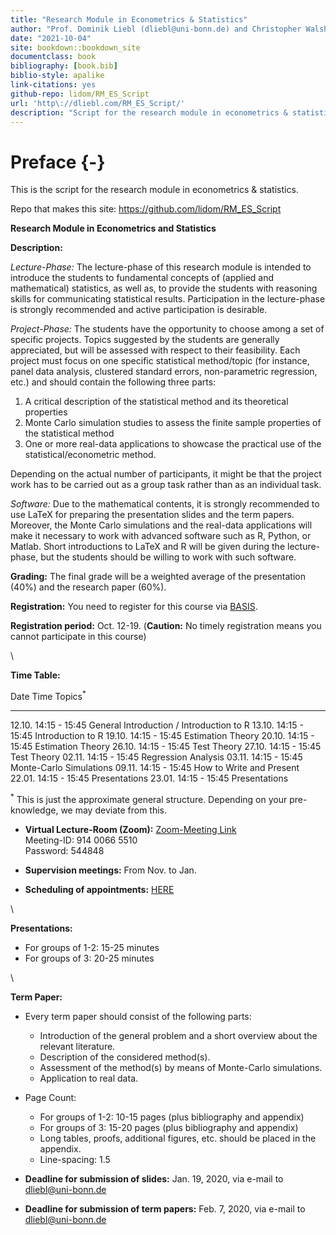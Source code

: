 ```yaml
--- 
title: "Research Module in Econometrics & Statistics"
author: "Prof. Dominik Liebl (dliebl@uni-bonn.de) and Christopher Walsh"
date: "2021-10-04"
site: bookdown::bookdown_site
documentclass: book
bibliography: [book.bib]
biblio-style: apalike
link-citations: yes
github-repo: lidom/RM_ES_Script
url: 'http\://dliebl.com/RM_ES_Script/'
description: "Script for the research module in econometrics & statistics (University Bonn)."
---
```


# Preface {-}


This is the script for the research module in econometrics & statistics. 


Repo that makes this site: https://github.com/lidom/RM_ES_Script


**Research Module in Econometrics and Statistics** 

**Description:**

*Lecture-Phase:* The lecture-phase of this research module is intended to introduce the students to fundamental concepts of (applied and mathematical) statistics, as well as, to provide the students with reasoning skills for communicating statistical results. Participation in the lecture-phase is strongly recommended and active participation is desirable. 

*Project-Phase:* The students have the opportunity to choose among a set of specific projects. Topics suggested by the students are generally appreciated, but will be assessed with respect to their feasibility. Each project must focus on one specific statistical method/topic (for instance, panel data analysis, clustered standard errors, non-parametric regression, etc.) and should contain the following three parts:

  1. A critical description of the statistical method and its theoretical properties 
  2. Monte Carlo simulation studies to assess the finite sample properties of the statistical method
  3. One or more real-data applications to showcase the practical use of the statistical/econometric method. 

Depending on the actual number of participants, it might be that the project work has to be carried out as a group task rather than as an individual task.

*Software:* Due to the mathematical contents, it is strongly recommended to use LaTeX for preparing the presentation slides and the term papers. Moreover, the Monte Carlo simulations and the real-data applications will make it necessary to work with advanced software such as R, Python, or Matlab. Short introductions to LaTeX and R will be given during the lecture-phase, but the students should be willing to work with such software. 

**Grading:** The final grade will be a weighted average of the presentation (40%) and the  research paper (60%).

**Registration:** You need to register for this course via [BASIS](https://basis.uni-bonn.de/). 

**Registration period:**  Oct. 12-19. (**Caution:** No timely registration means you cannot participate in this course)   


\


**Time Table:**

Date        Time               Topics$^*$
----------  -----------------  ---------------------------------
12.10.      14:15 - 15:45      General Introduction / Introduction to R
13.10.      14:15 - 15:45      Introduction to R
19.10.      14:15 - 15:45      Estimation Theory
20.10.      14:15 - 15:45      Estimation Theory
26.10.      14:15 - 15:45      Test Theory
27.10.      14:15 - 15:45      Test Theory
02.11.      14:15 - 15:45      Regression Analysis
03.11.      14:15 - 15:45      Monte-Carlo Simulations
09.11.      14:15 - 15:45      How to Write and Present
22.01.      14:15 - 15:45      Presentations
23.01.      14:15 - 15:45      Presentations

$^*$ This is just the approximate general structure. Depending on your pre-knowledge, we may deviate from this.


- **Virtual Lecture-Room (Zoom):** [Zoom-Meeting Link](https://uni-bonn.zoom.us/j/91400665510?pwd=RUl5NW9mMjcyQlk2VkRGbXFrSmJlQT09) \
Meeting-ID: 914 0066 5510\
Password: 544848

- **Supervision meetings:** From Nov. to Jan. 
- **Scheduling of appointments:** [HERE](https://docs.google.com/spreadsheets/d/1clb0ple3GaRlwod5JOKK84A996p1BKNMSs32JrqBZ_A/edit?usp=sharing)


\


**Presentations:**

* For groups of 1-2: 15-25 minutes
* For groups of   3: 20-25 minutes


\


**Term Paper:**

* Every term paper should consist of the following parts:
    * Introduction of the general problem and a short overview about the relevant literature.
    * Description of the considered method(s).
    * Assessment of the method(s) by means of Monte-Carlo simulations.
    * Application to real data.
* Page Count:
    * For groups of 1-2: 10-15 pages (plus bibliography and appendix)
    * For groups of 3: 15-20 pages (plus bibliography and appendix)
    * Long tables, proofs, additional figures, etc. should be placed in the appendix.
    * Line-spacing: 1.5
    
* **Deadline for submission of slides:** Jan. 19, 2020, via e-mail to [dliebl@uni-bonn.de](mailto:dliebl@uni-bonn.de)    
* **Deadline for submission of term papers:** Feb. 7, 2020, via e-mail to [dliebl@uni-bonn.de](mailto:dliebl@uni-bonn.de)





